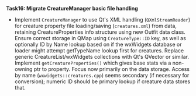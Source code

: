 **Task16: Migrate CreatureManager basic file handling**
- Implement `CreatureManager` to use Qt's XML handling (`QXmlStreamReader`) for creature property file loading/saving (`creatures.xml`) from data, retaining CreatureProperties info structure using new Outfit data class. Ensure correct storage in QMap using `CreatureType::ID` key, as well as optionally ID by Name lookup based on if the wxWidgets database or loader might attempt getTypeName lookup first for creatures.  Replace generic CreatureList/wxWidgets collections with Qt's QVector or similar. Implement `getCreatureProperties()` which gives base stats via a non-owning ptr to property. Focus now primarily on the data storage. Access by name (`wxwidgets::creatures.cpp`) seems secondary (if necessary for conversion); numeric ID should be primary lookup if creature data stores that.
